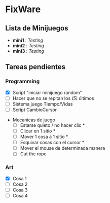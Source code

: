 # FixWare

## Lista de Minijuegos
- **mini1** : *Testing*
- **mini2** : *Testing*
- **mini3** : *Testing*

## Tareas pendientes
### Programming
- [x] Script "iniciar minijuego random"
- [ ] Hacer que no se repitan los *(5)* últimos
- [ ] Sistema juego Tiempo/Vidas
- [ ] Script CambioCursor
- Mecanicas de juego
  - [ ] Estarse quieto / no hacer clic *
  - [ ] Clicar en 1 sitio *
  - [ ] Mover 1 cosa a 1 sitio *
  - [ ] Esquivar cosas con el cursor *
  - [ ] Mover el mouse de determinada manera
  - [ ] Cut the rope
  
### Art
- [x] Cosa 1
- [ ] Cosa 2
- [ ] Cosa 3
- [ ] Cosa 4

